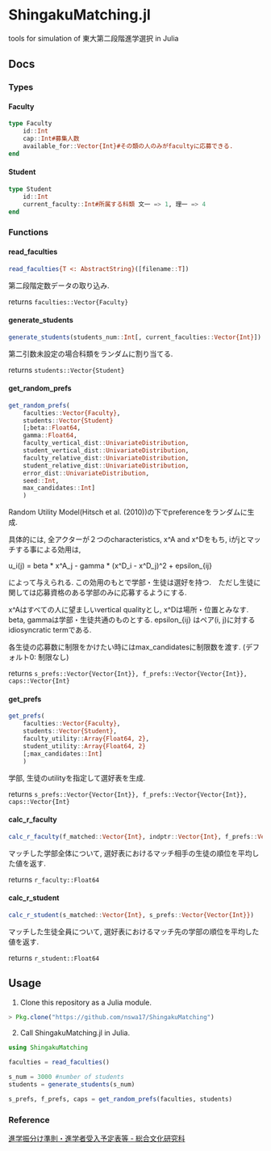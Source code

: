 # ShingakuMatching.jl
tools for simulation of 東大第二段階進学選択 in Julia

## Docs

### Types

#### Faculty
```julia
type Faculty
    id::Int
    cap::Int#募集人数
    available_for::Vector{Int}#その類の人のみがfacultyに応募できる.
end
```

#### Student
```julia
type Student
    id::Int
    current_faculty::Int#所属する科類 文一 => 1, 理一 => 4
end
```

### Functions

#### read_faculties
```julia
read_faculties{T <: AbstractString}([filename::T])
```

第二段階定数データの取り込み.

returns `faculties::Vector{Faculty}`

#### generate_students
```julia
generate_students(students_num::Int[, current_faculties::Vector{Int}])
```

第二引数未設定の場合科類をランダムに割り当てる.

returns `students::Vector{Student}`

#### get_random_prefs
```julia
get_random_prefs(
    faculties::Vector{Faculty},
    students::Vector{Student}
    [;beta::Float64,
    gamma::Float64,
    faculty_vertical_dist::UnivariateDistribution,
    student_vertical_dist::UnivariateDistribution,
    faculty_relative_dist::UnivariateDistribution,
    student_relative_dist::UnivariateDistribution,
    error_dist::UnivariateDistribution,
    seed::Int,
    max_candidates::Int]
    )
```

Random Utility Model(Hitsch et al. (2010))の下でpreferenceをランダムに生成.

具体的には, 全アクターが２つのcharacteristics, x^A and x^Dをもち, iがjとマッチする事による効用は,

u_i(j) = beta * x^A_j - gamma * (x^D_i - x^D_j)^2 + epsilon_{ij}

によって与えられる. この効用のもとで学部・生徒は選好を持つ.　ただし生徒に関しては応募資格のある学部のみに応募するようにする.

x^Aはすべての人に望ましいvertical qualityとし, x^Dは場所・位置とみなす. beta, gammaは学部・生徒共通のものとする.
epsilon_{ij} はペア(i, j)に対するidiosyncratic termである.

各生徒の応募数に制限をかけたい時にはmax_candidatesに制限数を渡す. (デフォルト0: 制限なし)

returns `s_prefs::Vector{Vector{Int}}, f_prefs::Vector{Vector{Int}}, caps::Vector{Int}`

#### get_prefs
```julia
get_prefs(
    faculties::Vector{Faculty},
    students::Vector{Student},
    faculty_utility::Array{Float64, 2},
    student_utility::Array{Float64, 2}
    [;max_candidates::Int]
    )
```

学部, 生徒のutilityを指定して選好表を生成.

returns `s_prefs::Vector{Vector{Int}}, f_prefs::Vector{Vector{Int}}, caps::Vector{Int}`

#### calc_r_faculty
```julia
calc_r_faculty(f_matched::Vector{Int}, indptr::Vector{Int}, f_prefs::Vector{Vector{Int}})
```

マッチした学部全体について, 選好表におけるマッチ相手の生徒の順位を平均した値を返す.

returns `r_faculty::Float64`

#### calc_r_student
```julia
calc_r_student(s_matched::Vector{Int}, s_prefs::Vector{Vector{Int}})
```

マッチした生徒全員について, 選好表におけるマッチ先の学部の順位を平均した値を返す.

returns `r_student::Float64`

## Usage

1. Clone this repository as a Julia module.
```julia
> Pkg.clone("https://github.com/nswa17/ShingakuMatching")
```

2. Call ShingakuMatching.jl in Julia.

```julia
using ShingakuMatching

faculties = read_faculties()

s_num = 3000 #number of students
students = generate_students(s_num)

s_prefs, f_prefs, caps = get_random_prefs(faculties, students)
```

### Reference

[進学振分け準則・進学者受入予定表等 - 総合文化研究科](http://www.c.u-tokyo.ac.jp/zenki/news/kyoumu/file/2014/h27_shinfuritebiki.pdf)
